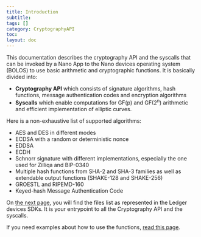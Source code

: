 ```yaml
---
title: Introduction
subtitle:
tags: []
category: CryptographyAPI
toc:
layout: doc
---
```


This documentation describes the cryptography API and the syscalls that can be invoked by a Nano App to the Nano devices operating system (BOLOS) to use basic arithmetic and cryptographic functions. It is basically divided into:
- **Cryptography API** which consists of signature algorithms, hash functions, message authentication codes and encryption algorithms
- **Syscalls** which enable computations for GF(p) and GF(2<sup align="right">n</sup>) arithmetic and efficient implementation of elliptic curves.

Here is a non-exhaustive list of supported algorithms:
- AES and DES in different modes
- ECDSA with a random or deterministic nonce
- EDDSA
- ECDH
- Schnorr signature with different implementations, especially the one used for Zilliqa and BIP-0340
- Multiple hash functions from SHA-2 and SHA-3 families as well as extendable output functions (SHAKE-128 and SHAKE-256)
- GROESTL and RIPEMD-160 
- Keyed-hash Message Authentication Code


On [the next page](../files), you will find the files list as represented in the Ledger devices SDKs. It is your entrypoint to all the Cryptography API and the syscalls.

If you need examples about how to use the functions, [read this page](../../crypto-examples).
